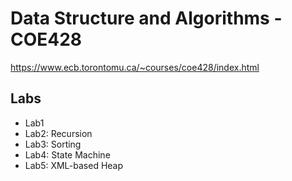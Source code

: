 # Data Structure and Algorithms - COE428
https://www.ecb.torontomu.ca/~courses/coe428/index.html

Labs
-----
- Lab1
- Lab2: Recursion
- Lab3: Sorting
- Lab4: State Machine
- Lab5: XML-based Heap
